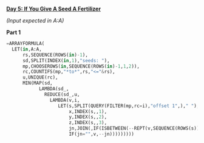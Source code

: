 **[Day 5: If You Give A Seed A Fertilizer](https://adventofcode.com/2023/day/5)**

_(Input expected in A:A)_

**Part 1**

```python
=ARRAYFORMULA(
  LET(in,A:A,
      rs,SEQUENCE(ROWS(in)-1),
      sd,SPLIT(INDEX(in,1),"seeds: "),
      mp,CHOOSEROWS(in,SEQUENCE(ROWS(in)-1,1,2)),
      rc,COUNTIFS(mp,"*to*",rs,"<="&rs),
      u,UNIQUE(rc),
      MIN(MAP(sd,
            LAMBDA(sd_,
              REDUCE(sd_,u,
                LAMBDA(v,i,
                   LET(s,SPLIT(QUERY(FILTER(mp,rc=i),"offset 1",)," "),
                       x,INDEX(s,,1),
                       y,INDEX(s,,2),
                       z,INDEX(s,,3),
                       jn,JOIN(,IF(ISBETWEEN(--REPT(v,SEQUENCE(ROWS(s))^0),y,y+z-1),v-y+x,)),
                       IF(jn="",v,--jn)))))))))
```

